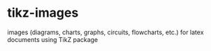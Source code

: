 # tikz-images
images (diagrams, charts, graphs, circuits, flowcharts, etc.)  for latex documents using TikZ package
